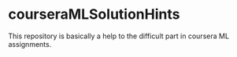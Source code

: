 # courseraMLSolutionHints
This repository is basically a help to the difficult part in coursera ML assignments.
